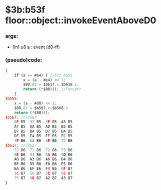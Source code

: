 ﻿
# $3b:b53f floor::object::invokeEventAboveD0


### args:
+	[in] u8 a : event (d0-ff)

### (pseudo)code:
```js
{
	if (a >= #e4) { //bcc b555
		x = (a - #e4) << 1;
		$80,81 = $b617.x,$b618.x;
		return (*$80)(); //funcptr
	}
$b555:
	x = (a - #d0) << 1;
	$80,81 = $b567.x,$b568.x
	return (*$80)();
$b567: //77567
	8F B5  97 B5  9F B5  A3 B5
	A7 B5  AA B5  AD B5  B2 B5
	B7 B5  BA B5  D7 B5  DA B5
	DF B5  E4 B5  EF B5  FC B5
	4F B6  68 B6  6F B6  72 B6
$b617: //77617
	72 B6  72 B6  72 B6  73 B6
	8E B6  94 B6  9A B6  9D B6
	A0 B6  A3 B6  A6 B6  B4 B6
	BF B6  D5 B6  E0 B6  E5 B6
	EA B6  EF B6  F4 B6  0F B7
	1C B7  50 B7  5E B7  6C B7
	75 B7  9D B7  A2 B7  A3 B7
}
```



